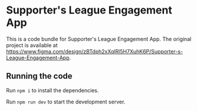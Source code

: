 
  # Supporter's League Engagement App

  This is a code bundle for Supporter's League Engagement App. The original project is available at https://www.figma.com/design/zBTdph2xXqlRl5H7XuhK6P/Supporter-s-League-Engagement-App.

  ## Running the code

  Run `npm i` to install the dependencies.

  Run `npm run dev` to start the development server.
  